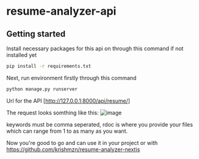 ﻿# resume-analyzer-api

## Getting started

Install necessary packages for this api on through this command if not installed yet

```bash
pip install -r requirements.txt
```

Next, run environment firstly through this command

```bash
python manage.py runserver
```

Url for the API [http://127.0.0.1:8000/api/resume/]

The request looks somthing like this:
![image](https://user-images.githubusercontent.com/99157652/233817830-7c07fdbb-5f94-47df-8fdd-30ea3ddfb4d8.png)

keywords must be comma seperated, rdoc is where you provide your files which can range from 1 to as many as you want.  

Now you're good to go and can use it in your project or with https://github.com/krishmzn/resume-analyzer-nextjs
